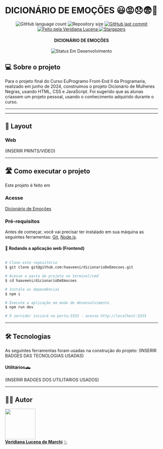 # DICIONÁRIO DE EMOÇÕES 😃😡😞😨🤢

<p align="center">
  <img alt="GitHub language count" src="https://img.shields.io/github/languages/count/haaveeni/dicionarioDeEmocoes?color=%23b21104">

  <img alt="Repository size" src="https://img.shields.io/github/repo-size/haaveeni%2FdicionarioDeEmocoes?color=%23b21104">
  
  <a href="https://github.com/haaveeni/dicionarioDeEmocoes/commits/main">
    <img alt="GitHub last commit" src="https://img.shields.io/github/last-commit/haaveeni/dicionarioDeEmocoes?color=%23b21104">
  </a>
  
   <a href="">
    <img alt="Feito pela Veridiana Lucena" src="https://img.shields.io/badge/feito%20por%20-Veridiana-b21104">
   </a>
   
   <a href="https://github.com/haaveeni/dicionarioDeEmocoes/stargazers">
    <img alt="Stargazers" src="https://img.shields.io/github/stars/haaveeni/dicionarioDeEmocoes?style=social">
  </a>

<h4 align="center"> 
	 DICIONÁRIO DE EMOÇÕES 
</h4>

<p align="center">
	<img alt="Status Em Desenvolvimento" src="https://img.shields.io/badge/STATUS-EM%20DESENVOLVIMENTO-green">
<!-- 	<img alt="Status Concluído" src="https://img.shields.io/badge/STATUS-CONCLU%C3%8DDO-brightgreen"> -->
</p>

## 💻 Sobre o projeto

Para o projeto final do Curso EuProgramo Front-End II da Programaria, realizado em junho de 2024, construimos o projeto Dicionário de Mulheres Negras, usando HTML, CSS e JavaScript.
Foi sugerido que as alunas criassem um projeto pessoal, usando o conhecimento adquirido durante o curso. 

---

<!-- ## ⚙️ Funcionalidades -->


---

## 🎨 Layout



### Web

(INSERIR PRINTS/VIDEO)

---

## 🛣️ Como executar o projeto

Este projeto é feito em

### Acesse
<a href="https://haaveeni.github.io/dicionarioDeEmocoes">Dicionário de Emoções</a>

### Pré-requisitos
Antes de começar, você vai precisar ter instalado em sua máquina as seguintes ferramentas:
[Git](https://git-scm.com), [Node.js](https://nodejs.org/en/). 

#### 🧭 Rodando a aplicação web (Frontend)

```bash

# Clone este repositório
$ git clone git@github.com:haaveeni/dicionarioDeEmocoes.git

# Acesse a pasta do projeto no terminal/cmd
$ cd haaveeni/dicionarioDeEmocoes

# Instale as dependências
$ npm i

# Execute a aplicação em modo de desenvolvimento
$ npm run dev

# O servidor inciará na porta:3333 - acesse http://localhost:3333 

```

---

## 🛠 Tecnologias

As seguintes ferramentas foram usadas na construção do projeto:
(INSERIR BADGES DAS TECNOLOGIAS USADAS)

#### **Utilitários**🛻
(INSERIR BADGES DOS UTILITARIOS USADOS)

---

## 🧙‍♂️ Autor

<a href="https://www.linkedin.com/in/veridiana-lucena/">
 <img src="https://media.licdn.com/dms/image/D4D03AQE7TU2xzZdMtQ/profile-displayphoto-shrink_200_200/0/1715875083059?e=1727308800&v=beta&t=IMNulLJ8nfCxPci-BR6WRLSwNtphIVhohpEqlGyt9QI" width="100px;" alt=""/>
 <br />
 <b>Veridiana Lucena de Marchi</b></a> <a href="" title="">✨</a>
 <br />
